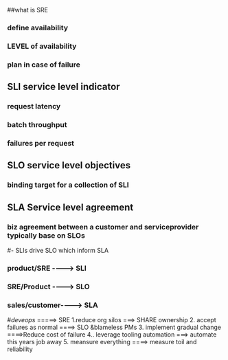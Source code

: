 ##what is SRE
### define availability 
### LEVEL of availability
### plan in case of failure

## SLI service level indicator
### request latency
### batch throughput
### failures per request

## SLO service level objectives
### binding target for a collection of SLI

## SLA Service level agreement
### biz agreement between a customer and serviceprovider typically base on SLOs

#- SLIs drive SLO which inform SLA
### product/SRE ----> SLI
### SRE/Product ----> SLO
###  sales/customer----> SLA

#_deveops_ =====> SRE
1.reduce org silos  ===> SHARE ownership
2. accept failures as normal ====> SLO &blameless PMs
3. implement gradual change  ====>Reduce cost of failure
4.. leverage tooling automation ===> automate this years job away
5. meansure everything ====> measure toil and reliability








































